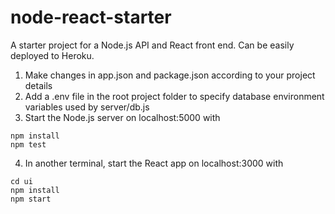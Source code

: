 # node-react-starter
A starter project for a Node.js API and React front end. Can be easily deployed to Heroku.

1. Make changes in app.json and package.json according to your project details
2. Add a .env file in the root project folder to specify database environment variables used by server/db.js
3. Start the Node.js server on localhost:5000 with
```
npm install
npm test
```
4. In another terminal, start the React app on localhost:3000 with
```
cd ui
npm install
npm start
```
